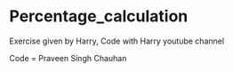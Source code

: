 # Percentage_calculation
Exercise given by Harry, Code with Harry youtube channel

Code = Praveen Singh Chauhan 
